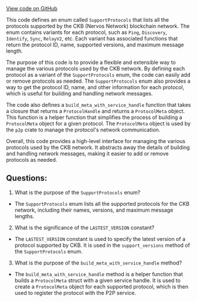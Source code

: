 [View code on GitHub](https://github.com/nervosnetwork/ckb/blob/develop/network/src/protocols/support_protocols.rs)

This code defines an enum called `SupportProtocols` that lists all the protocols supported by the CKB (Nervos Network) blockchain network. The enum contains variants for each protocol, such as `Ping`, `Discovery`, `Identify`, `Sync`, `RelayV2`, etc. Each variant has associated functions that return the protocol ID, name, supported versions, and maximum message length.

The purpose of this code is to provide a flexible and extensible way to manage the various protocols used by the CKB network. By defining each protocol as a variant of the `SupportProtocols` enum, the code can easily add or remove protocols as needed. The `SupportProtocols` enum also provides a way to get the protocol ID, name, and other information for each protocol, which is useful for building and handling network messages.

The code also defines a `build_meta_with_service_handle` function that takes a closure that returns a `ProtocolHandle` and returns a `ProtocolMeta` object. This function is a helper function that simplifies the process of building a `ProtocolMeta` object for a given protocol. The `ProtocolMeta` object is used by the `p2p` crate to manage the protocol's network communication.

Overall, this code provides a high-level interface for managing the various protocols used by the CKB network. It abstracts away the details of building and handling network messages, making it easier to add or remove protocols as needed.
## Questions:
 1. What is the purpose of the `SupportProtocols` enum?
- The `SupportProtocols` enum lists all the supported protocols for the CKB network, including their names, versions, and maximum message lengths.

2. What is the significance of the `LASTEST_VERSION` constant?
- The `LASTEST_VERSION` constant is used to specify the latest version of a protocol supported by CKB. It is used in the `support_versions` method of the `SupportProtocols` enum.

3. What is the purpose of the `build_meta_with_service_handle` method?
- The `build_meta_with_service_handle` method is a helper function that builds a `ProtocolMeta` struct with a given service handle. It is used to create a `ProtocolMeta` object for each supported protocol, which is then used to register the protocol with the P2P service.
